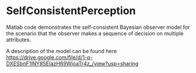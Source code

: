 # SelfConsistentPerception
Matlab code demonstrates the self-consistent Bayesian observer model for the scenario that the observer makes a sequence of decision on multiple attributes.

A description of the model can be found here https://drive.google.com/file/d/1-q-DXESbnF1lNY85EIazH69WjoaTr4z_/view?usp=sharing
